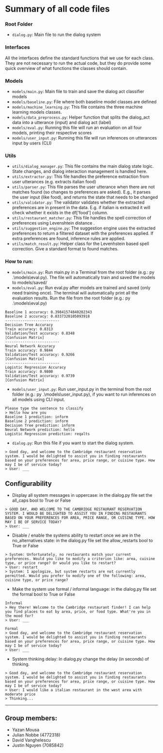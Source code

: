 # Summary of all code files
### Root Folder
- `dialog.py`: Main file to run the dialog system 

### Interfaces
All the interfaces define the standard functions that we use for each class. They are not necessary to run the actual code, but they do provide some quick overview of what functions the classes should contain.

### Models
- `models/main.py`: Main file to train and save the dialog act classifier models
- `models/baseline.py`: File where both baseline model classes are defined
- `models/machine_learning.py`: This file contains the three machine learning models classes.  
- `models/data_preprocess.py`: Helper function that splits the dialog_act data into a utterance (input) and dialog act (label)
- `models/eval.py`: Running this file will run an evaluation on all four models, printing their respective scores
- `models/user_input.py`: Running this file will run inferences on utterances input by users (CLI)

### Utils
- `utils/dialog_manager.py`: This file contains the main dialog state logic. State changes, and dialog interaction management is handled here. 
- `utils/extractor.py`: This file handles the preference extraction from user utterances (e.g. extracts italian food)
- `utils/parser.py`: This file parses the user utterance when there are not matches found (so changes to preferences are asked). E.g., it parses the user input (like food), and returns the state that needs to be changed
- `utils/validator.py`: The validator validates whether the extracted preferences are in present in the data. E.g. if italian is extracted it will check whether it exists in the df['food'] column.
- `utils/restaurant_matcher.py`: This file handles the spell correction of preferences using Levenshtein distance .
- `utils/suggestion_engine.py`: The suggestion engine uses the extracted preferences to return a filtered dataset with the preferences applied. If extra preferences are found, inference rules are applied.
- `utils/match_result.py`: Helper class for the Levenhstein based spell correction. Give a standard format to found matches.

### How to run:
- `models/main.py`: Run main.py in a Terminal from the root folder (e.g.: py .\models\eval.py). The file will automatically train and saved the models to models/saved/
- `models/eval.py`: Run eval.py after models are trained and saved (only need training once). The terminal will automatically print all the evaluation results. Run the file from the root folder (e.g.: py .\models\eval.py)
```
Baseline 1 accuracy: 0.39841574840202343
Baseline 2 accuracy: 0.8337320105093918
-------------------------
Decision Tree Accuracy
Train accuracy: 0.8313
Validation/Test accuracy: 0.8348
[Confusion Matrix]
-------------------------
Neural Network Accuracy
Train accuracy: 0.9844
Validation/Test accuracy: 0.9266
[Confusion Matrix]
-------------------------
Logistic Regression Accuracy
Train accuracy: 0.9800
Validation/Test accuracy: 0.9739
[Confusion Matrix]
```
- `models/user_input.py`: Run user_input.py in the terminal from the root folder (e.g.: py .\models\user_input.py), if you want to run inferences on all models using CLI input.

```
Please type the sentence to classify
> Hello how are you
Baseline 1 prediction: inform
Baseline 2 prediction: inform
Decision Tree prediction: inform
Neural Network prediction: hello
Logistic Regression prediction: reqalts
```
- `dialog.py`: Run this file if you want to start the dialog system.
```
> Good day, and welcome to the Cambridge restaurant reservation system. I would be delighted to assist you in finding restaurants based on your preferences for area, price range, or cuisine type. How may I be of service today?
> User: ___
```

## Configurability
-  Display all system messages in uppercase: in the dialog.py file set the all_caps bool to True or False
```
> GOOD DAY, AND WELCOME TO THE CAMBRIDGE RESTAURANT RESERVATION SYSTEM. I WOULD BE DELIGHTED TO ASSIST YOU IN FINDING RESTAURANTS BASED ON YOUR PREFERENCES FOR AREA, PRICE RANGE, OR CUISINE TYPE. HOW MAY I BE OF SERVICE TODAY?
> User: ___
```
- Disable / enable the systems ability to restart once we are in the no_alternatives state: in the dialog.py file set the allow_restarts bool to True or False
```
> System: Unfortunately, no restaurants match your current preferences. Would you like to modify a criterion like: area, cuisine type, or price range? Or would you like to restart?
> User: restart
> System: I apologize, but system restarts are not currently permitted. Would you prefer to modify one of the following: area, cuisine type, or price range?
```
- Make the system use formal / informal language: in the dialog.py file set the formal bool to True or False
```
Informal
> Hey there! Welcome to the Cambridge restaurant finder! I can help you find places to eat by area, price, or food type. What're you in the mood for?
> User: ___ 

Formal
> Good day, and welcome to the Cambridge restaurant reservation system. I would be delighted to assist you in finding restaurants based on your preferences for area, price range, or cuisine type. How may I be of service today?
> User: ___

```
- System thinking delay: In dialog.py change the delay (in seconds) of thinking.
```
> Good day, and welcome to the Cambridge restaurant reservation system. I would be delighted to assist you in finding restaurants based on your preferences for area, price range, or cuisine type. How may I be of service today?
> User: I would like a italian restaurant in the west area with moderate price
> Thinking...
```


---


## Group members:
- Yazan Mousa
- Julian Nobbe (4772318)
- David Vanghelescu
- Justin Nguyen (7085842)
